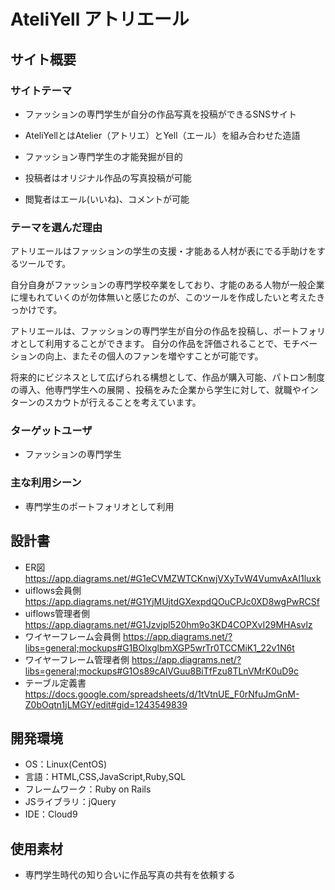 # AteliYell  アトリエール

## サイト概要


### サイトテーマ
- ファッションの専門学生が自分の作品写真を投稿ができるSNSサイト
- AteliYellとはAtelier（アトリエ）とYell（エール）を組み合わせた造語

- ファッション専門学生の才能発掘が目的
- 投稿者はオリジナル作品の写真投稿が可能
- 閲覧者はエール(いいね)、コメントが可能

### テーマを選んだ理由
アトリエールはファッションの学生の支援・才能ある人材が表にでる手助けをするツールです。

自分自身がファッションの専門学校卒業をしており、才能のある人物が一般企業に埋もれていくのが勿体無いと感じたのが、このツールを作成したいと考えたきっかけです。

アトリエールは、ファッションの専門学生が自分の作品を投稿し、ポートフォリオとして利用することができます。
自分の作品を評価されることで、モチベーションの向上、またその個人のファンを増やすことが可能です。

将来的にビジネスとして広げられる構想として、作品が購入可能、パトロン制度の導入、他専門学生への展開 、投稿をみた企業から学生に対して、就職やインターンのスカウトが行えることを考えています。


### ターゲットユーザ
- ファッションの専門学生

### 主な利用シーン
- 専門学生のポートフォリオとして利用

## 設計書
- ER図　https://app.diagrams.net/#G1eCVMZWTCKnwjVXyTvW4VumvAxAI1luxk
- uiflows会員側  https://app.diagrams.net/#G1YjMUjtdGXexpdQOuCPJc0XD8wgPwRCSf
- uiflows管理者側 https://app.diagrams.net/#G1Jzvjpl520hm9o3KD4COPXvI29MHAsvlz
- ワイヤーフレーム会員側 https://app.diagrams.net/?libs=general;mockups#G1BOlxglbmXGP5wrTr0TCCMiK1_22v1N6t
- ワイヤーフレーム管理者側 https://app.diagrams.net/?libs=general;mockups#G1Os89cAlVGuu8BiTfFzu8TLnVMrK0uD9c
- テーブル定義書 https://docs.google.com/spreadsheets/d/1tVtnUE_F0rNfuJmGnM-Z0bOqtn1jLMGY/edit#gid=1243549839

## 開発環境
- OS：Linux(CentOS)
- 言語：HTML,CSS,JavaScript,Ruby,SQL
- フレームワーク：Ruby on Rails
- JSライブラリ：jQuery
- IDE：Cloud9

## 使用素材
- 専門学生時代の知り合いに作品写真の共有を依頼する

